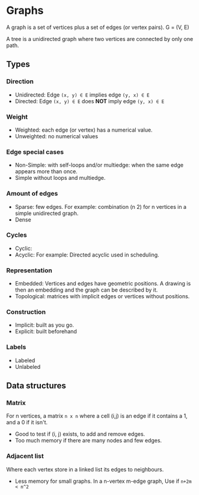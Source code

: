 # Graphs
A graph is a set of vertices plus a set of edges (or vertex pairs). G = (V, E)

A tree is a unidirected graph where two vertices are connected by only one path.

## Types

### Direction
  * Unidirected: Edge `(x, y) ∈ E` implies edge `(y, x) ∈ E`
  * Directed: Edge `(x, y) ∈ E` does **NOT** imply edge `(y, x) ∈ E`

### Weight
  * Weighted: each edge (or vertex) has a numerical value.
  * Unweighted: no numerical values

### Edge special cases
   * Non-Simple: with self-loops and/or multiedge: when the same edge appears more than once.
   * Simple without loops and multiedge.

### Amount of edges
  * Sparse: few edges. For example: combination (n 2) for n vertices in a simple unidirected graph. 
  * Dense

### Cycles
  * Cyclic:
  * Acyclic: For example: Directed acyclic used in scheduling.

### Representation
  * Embedded: Vertices and edges have geometric positions. A drawing is then an embedding and the graph can be described by it.
  * Topological: matrices with implicit edges or vertices without positions.

### Construction
  * Implicit: built as you go.
  * Explicit: built beforehand

### Labels
  * Labeled
  * Unlabeled

## Data structures

### Matrix

For n vertices, a matrix `n x n` where a cell (i,j) is an edge if it contains a 1, and a 0 if it isn't.

  * Good to test if (i, j) exists, to add and remove edges.
  * Too much memory if there are many nodes and few edges.

### Adjacent list

Where each vertex store in a linked list its edges to neighbours.

  * Less memory for small graphs. In a n-vertex m-edge graph, Use if `n+2m < n^2`